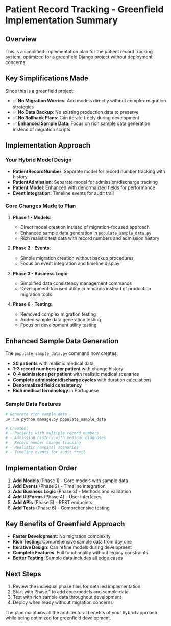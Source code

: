 # Patient Record Tracking - Greenfield Implementation Summary

## Overview

This is a simplified implementation plan for the patient record tracking system, optimized for a greenfield Django project without deployment concerns.

## Key Simplifications Made

Since this is a greenfield project:
- ✅ **No Migration Worries**: Add models directly without complex migration strategies
- ✅ **No Data Backup**: No existing production data to preserve
- ✅ **No Rollback Plans**: Can iterate freely during development
- ✅ **Enhanced Sample Data**: Focus on rich sample data generation instead of migration scripts

## Implementation Approach

### Your Hybrid Model Design
- **PatientRecordNumber**: Separate model for record number tracking with history
- **PatientAdmission**: Separate model for admission/discharge tracking  
- **Patient Model**: Enhanced with denormalized fields for performance
- **Event Integration**: Timeline events for audit trail

### Core Changes Made to Plan

1. **Phase 1 - Models**: 
   - Direct model creation instead of migration-focused approach
   - Enhanced sample data generation in `populate_sample_data.py`
   - Rich realistic test data with record numbers and admission history

2. **Phase 2 - Events**:
   - Simple migration creation without backup procedures
   - Focus on event integration and timeline display

3. **Phase 3 - Business Logic**:
   - Simplified data consistency management commands
   - Development-focused utility commands instead of production migration tools

4. **Phase 6 - Testing**:
   - Removed complex migration testing
   - Added sample data generation testing
   - Focus on development utility testing

## Enhanced Sample Data Generation

The `populate_sample_data.py` command now creates:

- **20 patients** with realistic medical data
- **1-3 record numbers per patient** with change history
- **0-4 admissions per patient** with realistic medical scenarios
- **Complete admission/discharge cycles** with duration calculations
- **Denormalized field consistency** 
- **Rich medical terminology** in Portuguese

### Sample Data Features

```bash
# Generate rich sample data
uv run python manage.py populate_sample_data

# Creates:
# - Patients with multiple record numbers
# - Admission history with medical diagnoses
# - Record number change tracking
# - Realistic hospital scenarios
# - Timeline events for audit trail
```

## Implementation Order

1. **Add Models** (Phase 1) - Core models with sample data
2. **Add Events** (Phase 2) - Timeline integration  
3. **Add Business Logic** (Phase 3) - Methods and validation
4. **Add UI/Forms** (Phase 4) - User interfaces
5. **Add APIs** (Phase 5) - REST endpoints
6. **Add Tests** (Phase 6) - Comprehensive testing

## Key Benefits of Greenfield Approach

- **Faster Development**: No migration complexity
- **Rich Testing**: Comprehensive sample data from day one  
- **Iterative Design**: Can refine models during development
- **Complete Features**: Full functionality without legacy constraints
- **Better Testing**: Sample data includes all edge cases

## Next Steps

1. Review the individual phase files for detailed implementation
2. Start with Phase 1 to add core models and sample data
3. Test with rich sample data throughout development
4. Deploy when ready without migration concerns

The plan maintains all the architectural benefits of your hybrid approach while being optimized for greenfield development.
